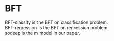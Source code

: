 # BFT
BFT-classify is the BFT on classification problem.  
BFT-regression is the BFT on regression problem.  
sodeep is the m model in our paper.  